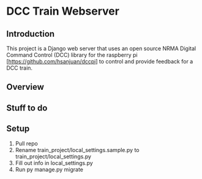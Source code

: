 # DCC Train Webserver

## Introduction
This project is a Django web server that uses an open source NRMA Digital Command Control (DCC) library for the raspberry pi [https://github.com/hsanjuan/dccpi] to control and provide feedback for a DCC train.

## Overview


## Stuff to do

## Setup
1. Pull repo
2. Rename train_project/local_settings.sample.py to train_project/local_settings.py
3. Fill out info in local_settings.py
4. Run py manage.py migrate
